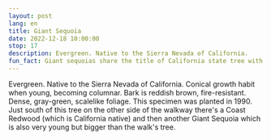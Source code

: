 ```yaml
---
layout: post
lang: en
title: Giant Sequoia
date: 2022-12-18 10:00:00
stop: 17
description: Evergreen. Native to the Sierra Nevada of California.
fun_fact: Giant sequoias share the title of California state tree with the Califronia redwood
---
```

Evergreen. Native to the Sierra Nevada of California. Conical growth habit when young, becoming columnar. Bark is reddish brown, fire-resistant. Dense, gray-green, scalelike foliage. This specimen was planted in 1990. Just south of this tree on the other side of the walkway there's a Coast Redwood (which is California native) and then another Giant Sequoia which is also very young but bigger than the walk's tree.
